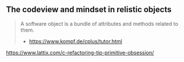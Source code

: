 ## The codeview and mindset in relistic objects

> A software object is a bundle of attributes and methods related to them.
> - https://www.kompf.de/cplus/tutor.html


https://www.lattix.com/c-refactoring-tip-primitive-obsession/
